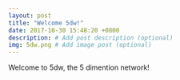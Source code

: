```yaml
---
layout: post
title: "Welcome 5dw!"
date: 2017-10-30 15:48:20 +0800
description: # Add post description (optional)
img: 5dw.png # Add image post (optional)
---
```


Welcome to 5dw, the 5 dimention network!

